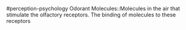 #perception-psychology 
Odorant Molecules::Molecules in the air that stimulate the olfactory receptors. The binding of molecules to these receptors 
